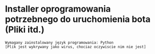 # Installer oprogramowania potrzebnego do uruchomienia bota (Pliki itd.)
	Wymagany zainstalowany język programowania: Python
	[Plik jest wykrywany jako wirus, chociaz oczywiscie nim nie jest]
